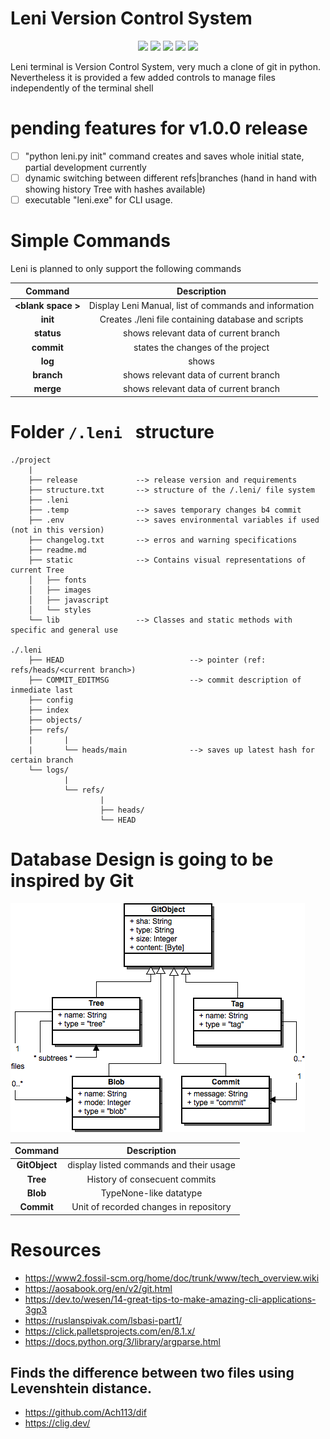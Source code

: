 # Leni Version Control System

<p align="center">
    <img src="https://img.shields.io/github/commit-activity/w/ByronEncinas/Leni?style=for-the-badge">
      <img src="https://img.shields.io/github/stars/ByronEncinas/Leni?style=for-the-badge">
    <img src="https://img.shields.io/github/forks/ByronEncinas/Leni?style=for-the-badge">
    <img src="https://img.shields.io/github/issues-pr/ByronEncinas/Leni?style=for-the-badge">
  <img src="https://img.shields.io/github/contributors/ByronEncinas/Leni?style=for-the-badge">
</p>

<p align="center">
</p>


Leni terminal is Version Control System, very much a clone of git in python.
Nevertheless it is provided a few added controls to manage files independently of the terminal shell

# pending features for v1.0.0 release

- [ ] "python leni.py init" command creates and saves whole initial state, partial development currently
- [ ] dynamic switching between different refs|branches (hand in hand with showing history Tree with hashes available)
- [ ] executable "leni.exe" for CLI usage.

# Simple Commands

Leni is planned to only support the following commands

**Command**|**Description**
:-----:|:-----:
**\<blank space \>**| Display Leni Manual, list of commands and information
**init**| Creates ./leni file containing database and scripts
**status**| shows relevant data of current branch
**commit**| states the changes of the project
**log**| shows 
**branch**| shows relevant data of current branch
**merge**| shows relevant data of current branch

# Folder <code>/.leni </code> structure

    ./project
        |
        ├── release             --> release version and requirements
        ├── structure.txt       --> structure of the /.leni/ file system
        ├── .leni
        ├── .temp               --> saves temporary changes b4 commit
        ├── .env                --> saves environmental variables if used (not in this version)
        ├── changelog.txt       --> erros and warning specifications
        ├── readme.md
        ├── static              --> Contains visual representations of current Tree
        │   ├── fonts
        │   ├── images
        │   ├── javascript
        │   └── styles
        └── lib                 --> Classes and static methods with specific and general use

    ./.leni
        ├── HEAD                            --> pointer (ref: refs/heads/<current branch>)
        ├── COMMIT_EDITMSG                  --> commit description of inmediate last 
        ├── config
        ├── index
        ├── objects/
        ├── refs/
        |       |
        |       └── heads/main              --> saves up latest hash for certain branch
        └── logs/
                |
                └── refs/
                        |
                        ├── heads/
                        └── HEAD



# Database Design is going to be inspired by Git

<img src="./static/object-hierarchy.png" title="Database structure of Git" alt="Reference: https://aosabook.org/en/v2/git.html">


**Command**|**Description**
:-----:|:-----:
**GitObject**|  display listed commands and their usage
**Tree**| History of consecuent commits
**Blob**| TypeNone-like datatype
**Commit**| Unit of recorded changes in repository

# Resources

- https://www2.fossil-scm.org/home/doc/trunk/www/tech_overview.wiki
- https://aosabook.org/en/v2/git.html
- https://dev.to/wesen/14-great-tips-to-make-amazing-cli-applications-3gp3
- https://ruslanspivak.com/lsbasi-part1/
- https://click.palletsprojects.com/en/8.1.x/
- https://docs.python.org/3/library/argparse.html

## Finds the difference between two files using Levenshtein distance.

- https://github.com/Ach113/dif
- https://clig.dev/
